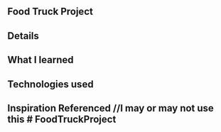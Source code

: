 ## Food Truck Project


## Details


## What I learned


## Technologies used


## Inspiration Referenced //I may or may not use this # FoodTruckProject
